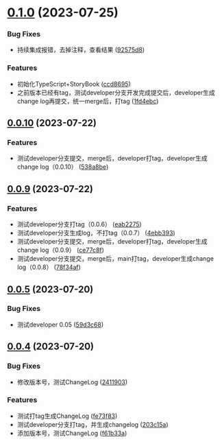 # [0.1.0](https://github.com/liuxian496/darkrai/compare/v0.0.10...v0.1.0) (2023-07-25)


### Bug Fixes

* 持续集成报错，去掉注释，查看结果 ([92575d8](https://github.com/liuxian496/darkrai/commit/92575d8f24d5c275382222de4aa8d767582e382a))


### Features

* 初始化TypeScript+StoryBook ([ccd8695](https://github.com/liuxian496/darkrai/commit/ccd8695557da5591b03b4ba6e5cebb71243e1d96))
* 之前版本已经有tag，测试developer分支开发完成提交后，developer生成change log再提交，统一merge后，打tag ([1fd4ebc](https://github.com/liuxian496/darkrai/commit/1fd4ebc9518a7b8db3f3b9709edde0fe02d18d32))



## [0.0.10](https://github.com/liuxian496/darkrai/compare/v0.0.9...v0.0.10) (2023-07-22)


### Features

* 测试developer分支提交，merge后，developer打tag，developer生成change log（0.0.10） ([538a8be](https://github.com/liuxian496/darkrai/commit/538a8be5668043a78116f8af0ce49d0bec83898a))



## [0.0.9](https://github.com/liuxian496/darkrai/compare/v0.0.8...v0.0.9) (2023-07-22)


### Features

* 测试developer分支打tag（0.0.6） ([eab2275](https://github.com/liuxian496/darkrai/commit/eab2275aaab602a8cb78696c1d384dc4a16563ae))
* 测试developer分支生成log，不打tag（0.0.7） ([4ebb393](https://github.com/liuxian496/darkrai/commit/4ebb393dfc812575374165dbb7bc8ace1b6c9d24))
* 测试developer分支提交，merge后，developer打tag，developer生成change log（0.0.9） ([ce77c8f](https://github.com/liuxian496/darkrai/commit/ce77c8f07183c23ed1b085eee0a57ae882be5449))
* 测试developer分支提交，merge后，main打tag，developer生成change log（0.0.8） ([78f34af](https://github.com/liuxian496/darkrai/commit/78f34af85c295144a9407f4194dd75340d449647))



## [0.0.5](https://github.com/liuxian496/darkrai/compare/v0.0.4...v0.0.5) (2023-07-20)


### Bug Fixes

* 测试developer 0.05 ([59d3c68](https://github.com/liuxian496/darkrai/commit/59d3c680f364a50db01a3cf5159e303ace214ab2))



## [0.0.4](https://github.com/liuxian496/darkrai/compare/v0.0.3...v0.0.4) (2023-07-20)


### Bug Fixes

* 修改版本号，测试ChangeLog ([2411903](https://github.com/liuxian496/darkrai/commit/241190342ac4308dca403eec2417d5b08fc26cf8))


### Features

* 测试打tag生成ChangeLog ([fe73f83](https://github.com/liuxian496/darkrai/commit/fe73f83a588822776a233c88dcd28694d72d1865))
* 测试developer分支打tag，并生成changelog ([203c15a](https://github.com/liuxian496/darkrai/commit/203c15a3ced0838ac4338d56f7a54da7bc4a3b3b))
* 添加版本号，测试ChangeLog ([f61b33a](https://github.com/liuxian496/darkrai/commit/f61b33a0b77854fa3648541e73994e7ad58e0744))



